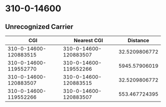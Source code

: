 # 310-0-14600
## Unrecognized Carrier


| CGI | Nearest CGI | Distance |
|-----|-------------|----------|
| 310-0-14600-120883515 | 310-0-14600-120883507 | 32.5209806772 |
| 310-0-14600-119552770 | 310-0-14600-119552266 | 5945.57906019 |
| 310-0-14600-120883507 | 310-0-14600-120883515 | 32.5209806772 |
| 310-0-14600-119552266 | 310-0-14600-120883507 | 553.467724395 |
